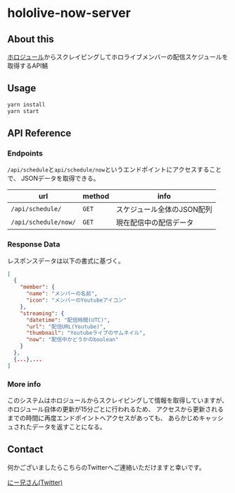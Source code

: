 # hololive-now-server

## About this

[ホロジュール](https://schedule.hololive.tv)からスクレイピングしてホロライブメンバーの配信スケジュールを取得するAPI鯖

## Usage

```bash
yarn install
yarn start
```

## API Reference

### Endpoints

`/api/schedule`と`api/schedule/now`というエンドポイントにアクセスすることで、
JSONデータを取得できる。

|url|method|info|
|---|---|---|
|`/api/schedule/`|`GET`|スケジュール全体のJSON配列|
|`/api/schedule/now/`|`GET`|現在配信中の配信データ|

### Response Data

レスポンスデータは以下の書式に基づく。

```json
[
  {
    "member": {
      "name": "メンバーの名前",
      "icon": "メンバーのYoutubeアイコン"
    },
    "streaming": {
      "datetime": "配信時間(UTC)",
      "url": "配信URL(Youtube)",
      "thumbnail": "Youtubeライブのサムネイル",
      "now": "配信中かどうかのboolean"
    }
  },
  {...},...
]
```

### More info

このシステムはホロジュールからスクレイピングして情報を取得していますが、
ホロジュール自体の更新が15分ごとに行われるため、
アクセスから更新されるまでの時間に再度エンドポイントへアクセスがあっても、
あらかじめキャッシュされたデータを返すことになる。

## Contact

何かございましたらこちらのTwitterへご連絡いただけますと幸いです。

[にー兄さん(Twitter)](https://twitter.com/ninisan_drumath)
